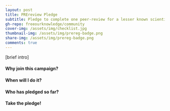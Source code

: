 ```yaml
---
layout: post
title: PREreview Pledge
subtitle: Pledge to complete one peer-review for a lesser known scientist via PREreview, along with 10 of your peers
gh-repo: freeourknowledge/community
cover-img: /assets/img/checklist.jpg
thumbnail-img: /assets/img/prereg-badge.png
share-img: /assets/img/prereg-badge.png
comments: true
---
```


[brief intro]

#### Why join this campaign?

#### When will I do it?

#### Who has pledged so far?

#### Take the pledge!



